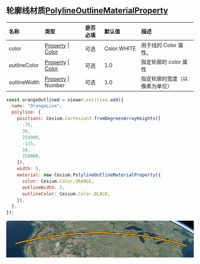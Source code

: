 ## 轮廓线材质[PolylineOutlineMaterialProperty](https://staven630.github.io/cesium-doc-zh/PolylineOutlineMaterialProperty.html)

| 名称         | 类型                                                                                                                                 | 是否必填 | 默认值      | 描述                           |
| :----------- | :----------------------------------------------------------------------------------------------------------------------------------- | :------- | :---------- | :----------------------------- |
| color        | [Property](https://staven630.github.io/cesium-doc-zh/Property.html) \| [Color](https://staven630.github.io/cesium-doc-zh/Color.html) | 可选     | Color.WHITE | 用于线的 Color 属性。          |
| outlineColor | [Property](https://staven630.github.io/cesium-doc-zh/Property.html) \| [Color](https://staven630.github.io/cesium-doc-zh/Color.html) | 可选     | 1.0         | 指定轮廓的 color 属性          |
| outlineWidth | [Property](https://staven630.github.io/cesium-doc-zh/Property.html) \| Number                                                        | 可选     | 1.0         | 指定轮廓的宽度（以像素为单位） |

```js
const orangeOutlined = viewer.entities.add({
  name: "OrangeLine",
  polyline: {
    positions: Cesium.Cartesian3.fromDegreesArrayHeights([
      -75,
      39,
      250000,
      -125,
      39,
      250000,
    ]),
    width: 5,
    material: new Cesium.PolylineOutlineMaterialProperty({
      color: Cesium.Color.ORANGE,
      outlineWidth: 2,
      outlineColor: Cesium.Color.BLACK,
    }),
  },
});
```

![PolylineOutlineMaterialProperty](../img/PolylineOutlineMaterialProperty.png)
